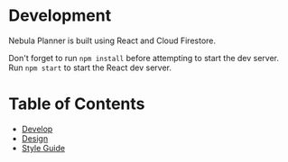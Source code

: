 # Development

Nebula Planner is built using React and Cloud Firestore.

Don't forget to run `npm install` before attempting to start the dev server.
Run `npm start` to start the React dev server.

# Table of Contents

- [Develop](./develop.md)
- [Design](./design.md)
- [Style Guide](./style.md)
